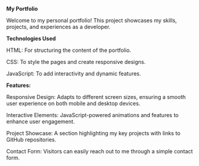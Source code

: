 **My Portfolio**

Welcome to my personal portfolio! This project showcases my skills, projects, and experiences as a developer.

**Technologies Used**

HTML: For structuring the content of the portfolio.

CSS: To style the pages and create responsive designs.

JavaScript: To add interactivity and dynamic features.


**Features:**

Responsive Design: Adapts to different screen sizes, ensuring a smooth user experience on both mobile and desktop devices.

Interactive Elements: JavaScript-powered animations and features to enhance user engagement.

Project Showcase: A section highlighting my key projects with links to GitHub repositories.

Contact Form: Visitors can easily reach out to me through a simple contact form.
